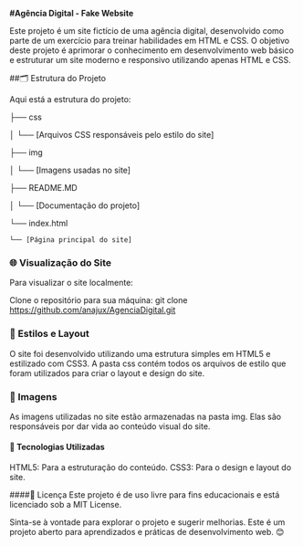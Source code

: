 **#Agência Digital - Fake Website**


Este projeto é um site fictício de uma agência digital, desenvolvido como parte de um exercício para treinar habilidades em HTML e CSS. O objetivo deste projeto é aprimorar o conhecimento em desenvolvimento web básico e estruturar um site moderno e responsivo utilizando apenas HTML e CSS.

##🗂️ Estrutura do Projeto

Aqui está a estrutura do projeto:


├── css

│   └── [Arquivos CSS responsáveis pelo estilo do site]

├── img

│   └── [Imagens usadas no site]

├── README.MD

│   └── [Documentação do projeto]

└── index.html

    └── [Página principal do site]

### 🌐 Visualização do Site

Para visualizar o site localmente:

Clone o repositório para sua máquina:
git clone https://github.com/anajux/AgenciaDigital.git

### 🎨 Estilos e Layout
O site foi desenvolvido utilizando uma estrutura simples em HTML5 e estilizado com CSS3. A pasta css contém todos os arquivos de estilo que foram utilizados para criar o layout e design do site.

### 📸 Imagens
As imagens utilizadas no site estão armazenadas na pasta img. Elas são responsáveis por dar vida ao conteúdo visual do site.

#### 🔧 Tecnologias Utilizadas
HTML5: Para a estruturação do conteúdo.
CSS3: Para o design e layout do site.

####📄 Licença
Este projeto é de uso livre para fins educacionais e está licenciado sob a MIT License.

Sinta-se à vontade para explorar o projeto e sugerir melhorias. Este é um projeto aberto para aprendizados e práticas de desenvolvimento web. 😊
